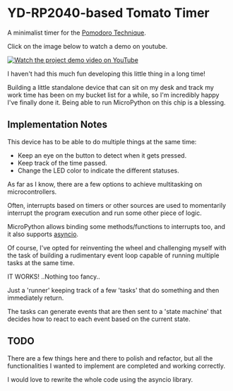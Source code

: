# YD-RP2040-based Tomato Timer

A minimalist timer for the [Pomodoro Technique](https://en.wikipedia.org/wiki/Pomodoro_Technique).

Click on the image below to watch a demo on youtube.

[![Watch the project demo video on YouTube](https://img.youtube.com/vi/5J5LkFbHoXA/maxresdefault.jpg)](https://www.youtube.com/watch?v=5J5LkFbHoXA)

I haven't had this much fun developing this little thing in a long time!

Building a little standalone device that can sit on my desk and track my work time has been on my bucket list for a while, so I'm incredibly happy I've finally done it. Being able to run MicroPython on this chip is a blessing.

## Implementation Notes

This device has to be able to do multiple things at the same time:
 - Keep an eye on the button to detect when it gets pressed.
 - Keep track of the time passed.
 - Change the LED color to indicate the different statuses.

As far as I know, there are a few options to achieve multitasking on microcontrollers.

Often, interrupts based on timers or other sources are used to momentarily interrupt the program execution and run some other piece of logic.

MicroPython allows binding some methods/functions to interrupts too, and it also supports [asyncio](https.docs.micropython.org/en/latest/library/asyncio.html).

Of course, I've opted for reinventing the wheel and challenging myself with the task of building a rudimentary event loop capable of running multiple tasks at the same time.

IT WORKS! ..Nothing too fancy..

Just a 'runner' keeping track of a few 'tasks' that do something and then immediately return.

The tasks can generate events that are then sent to a 'state machine' that decides how to react to each event based on the current state.

## TODO

There are a few things here and there to polish and refactor, but all the functionalities I wanted to implement are completed and working correctly.

I would love to rewrite the whole code using the asyncio library.
